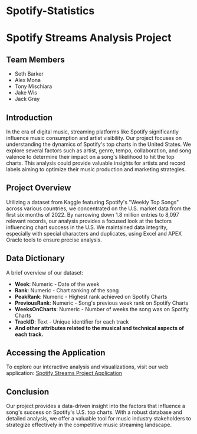 # Spotify-Statistics
# Spotify Streams Analysis Project

## Team Members
- Seth Barker
- Alex Mona
- Tony Mischiara
- Jake Wis
- Jack Gray

## Introduction
In the era of digital music, streaming platforms like Spotify significantly influence music consumption and artist visibility. Our project focuses on understanding the dynamics of Spotify's top charts in the United States. We explore several factors such as artist, genre, tempo, collaboration, and song valence to determine their impact on a song's likelihood to hit the top charts. This analysis could provide valuable insights for artists and record labels aiming to optimize their music production and marketing strategies.

## Project Overview
Utilizing a dataset from Kaggle featuring Spotify's "Weekly Top Songs" across various countries, we concentrated on the U.S. market data from the first six months of 2022. By narrowing down 1.8 million entries to 8,097 relevant records, our analysis provides a focused look at the factors influencing chart success in the U.S. We maintained data integrity, especially with special characters and duplicates, using Excel and APEX Oracle tools to ensure precise analysis.

## Data Dictionary
A brief overview of our dataset:
- **Week**: Numeric - Date of the week
- **Rank**: Numeric - Chart ranking of the song
- **PeakRank**: Numeric - Highest rank achieved on Spotify Charts
- **PreviousRank**: Numeric - Song's previous week rank on Spotify Charts
- **WeeksOnCharts**: Numeric - Number of weeks the song was on Spotify Charts
- **TrackID**: Text - Unique identifier for each track
- **And other attributes related to the musical and technical aspects of each track.**

## Accessing the Application
To explore our interactive analysis and visualizations, visit our web application:
[Spotify Streams Project Application](https://apex.oracle.com/pls/apex/r/amona2/usa-2022-spotify-project105154/home?session=13915723508419)

## Conclusion
Our project provides a data-driven insight into the factors that influence a song's success on Spotify's U.S. top charts. With a robust database and detailed analysis, we offer a valuable tool for music industry stakeholders to strategize effectively in the competitive music streaming landscape.

